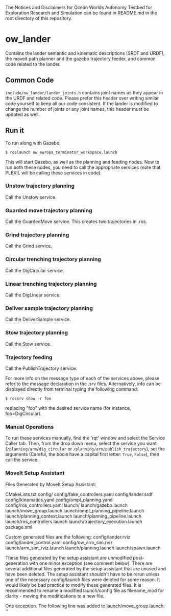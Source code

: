 The Notices and Disclaimers for Ocean Worlds Autonomy Testbed for Exploration
Research and Simulation can be found in README.md in the root directory of
this repository.

ow_lander
=========
Contains the lander semantic and kinematic descriptions (SRDF and URDF), the
moveit path planner and the gazebo trajectory feeder, and common code related
to the lander.

Common Code
-----------
`include/ow_lander/lander_joints.h` contains joint names as they appear in the
URDF and related code. Please prefer this header over writing similar code
yourself to keep all our code consistent. If the lander is modified to change
the number of joints or any joint names, this header must be updated as well.

Run it
------
To run along with Gazebo:

`$ roslaunch ow europa_terminator_workspace.launch`

This will start Gazebo, as well as the planning and feeding nodes. Now to run
both these nodes, you need to call the appropriate services (note that PLEXIL
will be calling these services in code).

### Unstow trajectory planning
Call the Unstow service.

### Guarded move trajectory planning
Call the GuardedMove service. This creates two trajectories in .ros.

### Grind trajectory planning
Call the Grind service.

### Circular trenching trajectory planning
Call the DigCircular service.

### Linear trenching trajectory planning
Call the DigLinear service.

### Deliver sample trajectory planning
Call the DeliverSample service.

### Stow trajectory planning
Call the Stow service.

### Trajectory feeding
Call the PublishTrajectory service.

For more info on the message type of each of the services above, please refer to
the message declaration in the .srv files. Alternatively, info can be displayed
directly from terminal typing the following command:
```
$ rossrv show -r foo
```
replacing "foo" with the desired service name (for instance, foo=DigCircular).

### Manual Operations
To run these services manually, find the 'rqt' window and select the Service
Caller tab. Then, from the drop down menu, select the service you want
(`/planning/arm/dig_circular` or `/planning/arm/publish_trajectory`), set the
arguments (Careful, the bools have a capital first letter: `True`, `False`),
then call the service.

### MoveIt Setup Assistant
Files Generated by MoveIt Setup Assistant:

CMakeLists.txt
config/
config/fake_controllers.yaml
config/lander.srdf
config/kinematics.yaml
config/ompl_planning.yaml
config/ros_controllers.yaml
launch/
launch/gazebo.launch
launch/move_group.launch
launch/ompl_planning_pipeline.launch
launch/planning_context.launch
launch/planning_pipeline.launch
launch/ros_controllers.launch
launch/trajectory_execution.launch
package.xml

Custom generated files are the following:
config/lander.rviz
config/lander_control.yaml
config/ow_arm_sim.rviz
launch/arm_sim_rviz.launch
launch/planning.launch
launch/spawn.launch

These files generated by the setup assistant are unmodified post-generation with
one minor exception (see comment below). There are several additional files
generated by the setup assistant that are unused and have been deleted. The setup
assistant shouldn't have to be rerun unless one of the necessary config/launch
files were deleted for some reason. It would likely be bad practice to modify
these generated files. It is recommended to rename a modified launch/config file
as filename_mod for clarity - moving the modifications to a new file.

One exception. The following line was added to launch/move_group.launch:
'<include file="$(find ow_lander)/launch/planning_context.launch" />'
